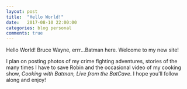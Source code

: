 ```yaml
---
layout: post
title:  "Hello World!"
date:   2017-08-10 22:00:00
categories: blog personal
comments: true
---
```


Hello World! Bruce Wayne, errr...Batman here. Welcome to my new site!

I plan on posting photos of my crime fighting adventures, stories of the many times I have to save Robin and the occasional video of my cooking show, *Cooking with Batman, Live from the BatCave*. I hope you'll follow along and enjoy!
